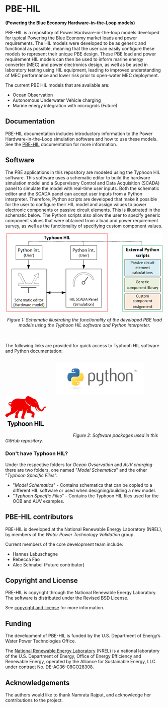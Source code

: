 # PBE-HIL
**(Powering the Blue Economy Hardware-in-the-Loop models)**

PBE-HIL is a repository of Power Hardware-in-the-loop models developed for typical Powering the Blue Economy market loads and power requirements. The HIL models were developed to be as generic and functional as possible, meaning that the user can easily configure these models to represent their unique PBE design. These PBE load and power requirement HIL models can then be used to inform marine energy converter (MEC) and power electronics design, as well as be used in laboratory testing using HIL equipment, leading to improved understanding of MEC performance and lower risk prior to open-water MEC deployment.

The current PBE HIL models that are available are:
* Ocean Observation
* Autonomous Underwater Vehicle charging
* Marine energy integration with microgrids (Future)

## Documentation

PBE-HIL documentation includes introductory information to the Power Hardware-in-the-Loop simulation software and how to use these models.
See the [PBE-HIL](https://github.nrel.gov/clabusch/PBE-HIL-internal/wiki) documentation for more information.

## Software

The PBE applications in this repository are modeled using the Typhoon HIL software. This software uses a schematic editor to build the hardware simulation model and a Supervisory Control and Data Acquisition (SCADA) panel to simulate the model with real-time user inputs. Both the schematic editor and the SCADA panel can accept user inputs from a Python interpreter. Therefore, Python scripts are developed that make it possible for the user to configure their HIL model and assign values to power electronic components or passive circuit elements. This is illustrated in the schematic below. The Python scripts also allow the user to specify generic component values that were obtained from a load and power requirement survey, as well as the functionality of specifying custom component values.



<p align="center">
<img src="https://github.com/NREL/PBE-HIL/blob/main/wiki_images/Typhoon_Python_interpreter.png" width="500" height="250" >
</p>
<p align="center">
<em>Figure 1: Schematic illustrating the functionality of the developed PBE load models using the Typhoon HIL software and Python interpreter.</em>
</p>
<br><br>
The following links are provided for quick access to Typhooh HIL software and Python documentation:
<br><br>

&emsp; &emsp; &emsp; &emsp; &emsp; &emsp; &emsp; &emsp; &emsp; [<img src="https://github.com/NREL/PBE-HIL/blob/main/wiki_images/python-logo-master-v3-TM.png" width="280" height="100" />](https://www.python.org/) &emsp; &emsp; &emsp; [<img src="https://github.com/NREL/PBE-HIL/blob/main/wiki_images/Typhoon-HIL.png" width="130" height="100" />](https://www.typhoon-hil.com/)

<p align="center">
  
&emsp; &emsp; &emsp; &emsp; &emsp; &emsp; &emsp; &emsp; &emsp; &emsp; &emsp; &emsp; _Figure 2: Software packages used in this GitHub repository._
</p>

### Don't have Typhoon HIL?

Under the respective folders for _Ocean Ovservation_ and _AUV charging_ there are two folders, one named "_Model Schematics_" and the other "_Typhoon Specific Files_".

* "_Model Schematics_" - Contains schematics that can be copied to a different HIL software or used when designing/building a new model.
* "_Typhoon Specific Files_" - Contains the Typhoon HIL files used for the OOB and AUV examples.

## PBE-HIL contributors

PBE-HIL is developed at the National Renewable Energy Laboratory (NREL), by members of the _Water Power Technology Validation_ group.

Current members of the core development team include:

* Hannes Labuschagne
* Rebecca Fao
* Alec Schnabel (Future contributor)


## Copyright and License

PBE-HIL is copyright through the National Renewable Energy Laboratory. The software is distributed under the Revised BSD License.

See [copyright and license](https://github.com/NREL/PBE-HIL/blob/main/LICENSE) for more information.
## Funding

The development of PBE-HIL is funded by the U.S. Department of Energy’s Water Power Technologies Office. 

The [National Renewable Energy Laboratory](https://www.nrel.gov/) (NREL) is a national laboratory of the U.S. Department of Energy, Office of Energy Efficiency and Renewable Energy, operated by the Alliance for Sustainable Energy, LLC. under contract No. DE-AC36-08GO28308.

## Acknowledgements

The authors would like to thank Namrata Rajput, and acknowledge her contributions to the
project. 
